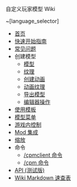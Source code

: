 自定义玩家模型 Wiki

~[language_selector]

* [首页](https://github.com/tom5454/CustomPlayerModels/wiki/Home)
* [快速开始指南](https://github.com/tom5454/CustomPlayerModels/wiki/FirstStartGuide)
* [常见问题](https://github.com/tom5454/CustomPlayerModels/wiki/FAQ)
* 创建模型
  * [模型](https://github.com/tom5454/CustomPlayerModels/wiki/Modelling)
  * [纹理](https://github.com/tom5454/CustomPlayerModels/wiki/Texturing)
  * [创建动画](https://github.com/tom5454/CustomPlayerModels/wiki/Animations)
  * [动画纹理](https://github.com/tom5454/CustomPlayerModels/wiki/Animated-Textures)
  * [导出模型](https://github.com/tom5454/CustomPlayerModels/wiki/Exporting)
  * [编辑器操作](https://github.com/tom5454/CustomPlayerModels/wiki/Controls#editor-controls)
* [使用模板](https://github.com/tom5454/CustomPlayerModels/wiki/Templates)
* [模型菜单](https://github.com/tom5454/CustomPlayerModels/wiki/Models-Menu)
* [游戏内控制](https://github.com/tom5454/CustomPlayerModels/wiki/Controls#in-game-controls-keybindings)
* [Mod 集成](https://github.com/tom5454/CustomPlayerModels/wiki/Mod-Integrations)
* [缩放](https://github.com/tom5454/CustomPlayerModels/wiki/Scaling)
* 命令
  * [/cpmclient 命令](https://github.com/tom5454/CustomPlayerModels/wiki/The--cpmclient-command)
  * [/cpm 命令](https://github.com/tom5454/CustomPlayerModels/wiki/The--cpm-command)
* [API (测试版)](https://github.com/tom5454/CustomPlayerModels/wiki/API-documentation)
* [Wiki Markdown 速查表](https://github.com/tom5454/CustomPlayerModels/wiki/CPMMarkdownCheatsheet)
